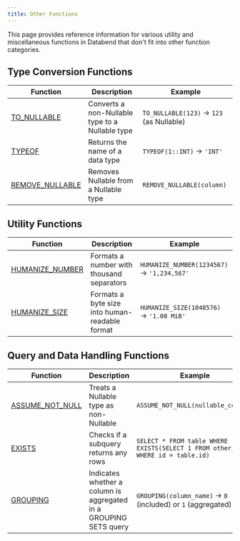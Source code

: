```yaml
---
title: Other Functions
---
```


This page provides reference information for various utility and miscellaneous functions in Databend that don't fit into other function categories.

## Type Conversion Functions

| Function | Description | Example |
|----------|-------------|--------|
| [TO_NULLABLE](to-nullable.md) | Converts a non-Nullable type to a Nullable type | `TO_NULLABLE(123)` → `123` (as Nullable) |
| [TYPEOF](typeof.md) | Returns the name of a data type | `TYPEOF(1::INT)` → `'INT'` |
| [REMOVE_NULLABLE](remove-nullable.md) | Removes Nullable from a Nullable type | `REMOVE_NULLABLE(column)` |

## Utility Functions

| Function | Description | Example |
|----------|-------------|--------|
| [HUMANIZE_NUMBER](humanize-number.md) | Formats a number with thousand separators | `HUMANIZE_NUMBER(1234567)` → `'1,234,567'` |
| [HUMANIZE_SIZE](humanize-size.md) | Formats a byte size into human-readable format | `HUMANIZE_SIZE(1048576)` → `'1.00 MiB'` |

## Query and Data Handling Functions

| Function | Description | Example |
|----------|-------------|--------|
| [ASSUME_NOT_NULL](assume-not-null.md) | Treats a Nullable type as non-Nullable | `ASSUME_NOT_NULL(nullable_column)` |
| [EXISTS](exists.md) | Checks if a subquery returns any rows | `SELECT * FROM table WHERE EXISTS(SELECT 1 FROM other_table WHERE id = table.id)` |
| [GROUPING](grouping.md) | Indicates whether a column is aggregated in a GROUPING SETS query | `GROUPING(column_name)` → `0` (included) or `1` (aggregated) |